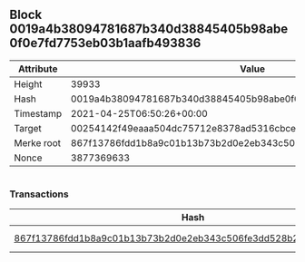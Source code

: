 ## Block 0019a4b38094781687b340d38845405b98abe0f0e7fd7753eb03b1aafb493836

Attribute | Value
--- | ---
Height | 39933
Hash | 0019a4b38094781687b340d38845405b98abe0f0e7fd7753eb03b1aafb493836
Timestamp | 2021-04-25T06:50:26+00:00
Target | 00254142f49eaaa504dc75712e8378ad5316cbcead634704b3734b6271167cc4
Merke root | 867f13786fdd1b8a9c01b13b73b2d0e2eb343c506fe3dd528b2fb839974890b1
Nonce | 3877369633

```

```

### Transactions

Hash | Amount
--- | ---
[867f13786fdd1b8a9c01b13b73b2d0e2eb343c506fe3dd528b2fb839974890b1](867f13786fdd1b8a9c01b13b73b2d0e2eb343c506fe3dd528b2fb839974890b1.md) | 10.00000000 SKEPTI 
